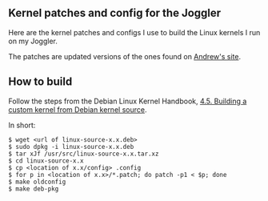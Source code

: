 ## Kernel patches and config for the Joggler

Here are the kernel patches and configs I use to build the Linux kernels I
run on my Joggler.

The patches are updated versions of the ones found on
[Andrew's site](http://birdslikewires.co.uk/download/openframe/kernel/).

## How to build

Follow the steps from the Debian Linux Kernel Handbook,
[4.5. Building a custom kernel from Debian kernel source](https://kernel-team.pages.debian.net/kernel-handbook/ch-common-tasks.html#s-common-building).

In short:

```shell
$ wget <url of linux-source-x.x.deb>
$ sudo dpkg -i linux-source-x.x.deb
$ tar xJf /usr/src/linux-source-x.x.tar.xz
$ cd linux-source-x.x
$ cp <location of x.x/config> .config
$ for p in <location of x.x>/*.patch; do patch -p1 < $p; done
$ make oldconfig
$ make deb-pkg
```
